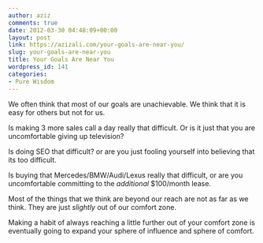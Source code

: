 ```yaml
---
author: aziz
comments: true
date: 2012-03-30 04:48:09+00:00
layout: post
link: https://azizali.com/your-goals-are-near-you/
slug: your-goals-are-near-you
title: Your Goals Are Near You
wordpress_id: 141
categories:
- Pure Wisdom
---
```


We often think that most of our goals are unachievable. We think that it is easy for others but not for us.

Is making 3 more sales call a day really that difficult. Or is it just that you are uncomfortable giving up television?

Is doing SEO that difficult? or are you just fooling yourself into believing that its too difficult.

Is buying that Mercedes/BMW/Audi/Lexus really that difficult, or are you uncomfortable committing to the _additional_ $100/month lease.

Most of the things that we think are beyond our reach are not as far as we think. They are just _slightly_ out of our comfort zone.

Making a habit of always reaching a little further out of your comfort zone is eventually going to expand your sphere of influence and sphere of comfort.
